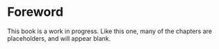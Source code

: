 # Foreword

This book is a work in progress. Like this one, many of the chapters are placeholders, and will appear blank.